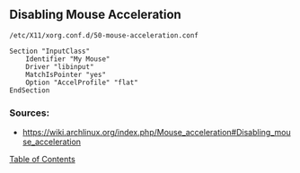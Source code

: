 ## Disabling Mouse Acceleration

```
/etc/X11/xorg.conf.d/50-mouse-acceleration.conf

Section "InputClass"
    Identifier "My Mouse"
    Driver "libinput"
    MatchIsPointer "yes"
    Option "AccelProfile" "flat"
EndSection
```

### Sources:
- https://wiki.archlinux.org/index.php/Mouse_acceleration#Disabling_mouse_acceleration

[Table of Contents](README.md)
